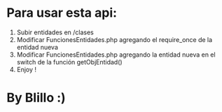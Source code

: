 # Para usar esta api:
 1) Subir entidades en /clases
 2) Modificar FuncionesEntidades.php agregando el require_once de la entidad nueva
 3) Modificar FuncionesEntidades.php agregando la entidad nueva en el switch de la función getObjEntidad()
 4) Enjoy !
#
# By Blillo :)
#
